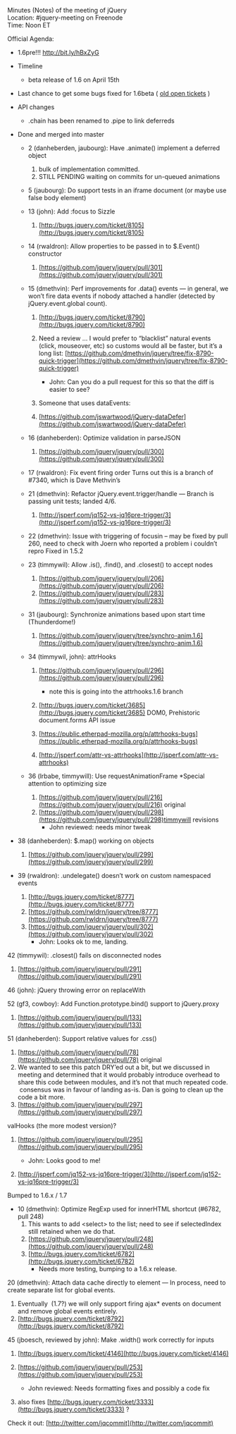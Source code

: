 Minutes (Notes) of the meeting of jQuery  
 Location: \#jquery-meeting on Freenode  
 Time: Noon ET

Official Agenda:

-   1.6pre!!! http://bit.ly/hBxZyG
-   Timeline
    -   beta release of 1.6 on April 15th

-   Last chance to get some bugs fixed for 1.6beta ( [old open
    tickets](http://bugs.jquery.com/query?status=assigned&status=new&status=open&status=reopened&type=bug&component=%21datalink&component=%21global&component=%21templates&component=%21web&milestone=%211.next&milestone=%211.7&milestone=%211.6&group=component&max=200&col=id&col=summary&col=milestone&col=owner&report=7&order=id)
    )
-   API changes
    -   .chain has been renamed to .pipe to link deferreds

-   Done and merged into master
    -   2 (danheberden, jaubourg): Have .animate() implement a deferred
        object
        1.  bulk of implementation committed.
        2.  STILL PENDING waiting on commits for un-queued animations

    -   5 (jaubourg): Do support tests in an iframe document (or maybe
        use false body element)
    -   13 (john): Add :focus to Sizzle
        1.  [http://bugs.jquery.com/ticket/8105](http://bugs.jquery.com/ticket/8105)

    -   14 (rwaldron): Allow properties to be passed in to \$.Event()
        constructor
        1.  [https://github.com/jquery/jquery/pull/301](https://github.com/jquery/jquery/pull/301)

    -   15 (dmethvin): Perf improvements for .data() events — in
        general, we won’t fire data events if nobody attached a handler
        (detected by jQuery.event.global count).
        1.  [http://bugs.jquery.com/ticket/8790](http://bugs.jquery.com/ticket/8790)
        2.  Need a review … I would prefer to “blacklist” natural events
            (click, mouseover, etc) so customs would all be faster, but
            it’s a long list:
            [https://github.com/dmethvin/jquery/tree/fix-8790-quick-trigger](https://github.com/dmethvin/jquery/tree/fix-8790-quick-trigger)
            -   John: Can you do a pull request for this so that the
                diff is easier to see?

        3.  Someone that uses dataEvents:
        4.  [https://github.com/jswartwood/jQuery-dataDefer](https://github.com/jswartwood/jQuery-dataDefer)

    -   16 (danheberden): Optimize validation in parseJSON
        1.  [https://github.com/jquery/jquery/pull/300](https://github.com/jquery/jquery/pull/300)

    -   17 (rwaldron): Fix event firing order Turns out this is a branch
        of \#7340, which is Dave Methvin’s
    -   21 (dmethvin): Refactor jQuery.event.trigger/handle — Branch is
        passing unit tests; landed 4/6.
        1.  [http://jsperf.com/jq152-vs-jq16pre-trigger/3](http://jsperf.com/jq152-vs-jq16pre-trigger/3)

    -   22 (dmethvin): Issue with triggering of focusin – may be fixed
        by pull 260, need to check with Joern who reported a problem i
        couldn’t repro Fixed in 1.5.2
    -   23 (timmywil): Allow .is(), .find(), and .closest() to accept
        nodes
        1.  [https://github.com/jquery/jquery/pull/206](https://github.com/jquery/jquery/pull/206)
        2.  [https://github.com/jquery/jquery/pull/283](https://github.com/jquery/jquery/pull/283)

    -   31 (jaubourg): Synchronize animations based upon start time
        (Thunderdome!)
        1.  [https://github.com/jquery/jquery/tree/synchro-anim.1.6](https://github.com/jquery/jquery/tree/synchro-anim.1.6)

    -   34 (timmywil, john): attrHooks
        1.  [https://github.com/jquery/jquery/pull/296](https://github.com/jquery/jquery/pull/296)
            -   note this is going into the attrhooks.1.6 branch

        2.  [http://bugs.jquery.com/ticket/3685](http://bugs.jquery.com/ticket/3685)
            DOM0, Prehistoric document.forms API issue
        3.  [https://public.etherpad-mozilla.org/p/attrhooks-bugs](https://public.etherpad-mozilla.org/p/attrhooks-bugs)
        4.  [http://jsperf.com/attr-vs-attrhooks](http://jsperf.com/attr-vs-attrhooks)

    -   36 (lrbabe, timmywill): Use requestAnimationFrame \*Special
        attention to optimizing size
        1.  [https://github.com/jquery/jquery/pull/216](https://github.com/jquery/jquery/pull/216)
            original
        2.  [https://github.com/jquery/jquery/pull/298](https://github.com/jquery/jquery/pull/298)timmywill
            revisions
            -   John reviewed: needs minor tweak

-   38 (danheberden): \$.map() working on objects
    1.  [https://github.com/jquery/jquery/pull/299](https://github.com/jquery/jquery/pull/299)

-   39 (rwaldron): .undelegate() doesn’t work on custom namespaced
    events
    1.  [http://bugs.jquery.com/ticket/8777](http://bugs.jquery.com/ticket/8777)
    2.  [https://github.com/rwldrn/jquery/tree/8777](https://github.com/rwldrn/jquery/tree/8777)
    3.  [https://github.com/jquery/jquery/pull/302](https://github.com/jquery/jquery/pull/302)
        -   John: Looks ok to me, landing.

42 (timmywil): .closest() fails on disconnected nodes

1.  [https://github.com/jquery/jquery/pull/291](https://github.com/jquery/jquery/pull/291)

46 (john): jQuery throwing error on replaceWith

52 (gf3, cowboy): Add Function.prototype.bind() support to jQuery.proxy

1.  [https://github.com/jquery/jquery/pull/133](https://github.com/jquery/jquery/pull/133)

51 (danheberden): Support relative values for .css()

1.  [https://github.com/jquery/jquery/pull/78](https://github.com/jquery/jquery/pull/78)
    original
2.  We wanted to see this patch DRY’ed out a bit, but we discussed in
    meeting and determined that it would probably introduce overhead to
    share this code between modules, and it’s not that much repeated
    code.  consensus was in favour of landing as-is. Dan is going to
    clean up the code a bit more.
3.  [https://github.com/jquery/jquery/pull/297](https://github.com/jquery/jquery/pull/297)

valHooks (the more modest version)?

1.  [https://github.com/jquery/jquery/pull/295](https://github.com/jquery/jquery/pull/295)
    -   John: Looks good to me!

2.  [http://jsperf.com/jq152-vs-jq16pre-trigger/3](http://jsperf.com/jq152-vs-jq16pre-trigger/3)

Bumped to 1.6.x / 1.7

-   10 (dmethvin): Optimize RegExp used for innerHTML shortcut (\#6782,
    pull 248)
    1.  This wants to add \<select\> to the list; need to see if
        selectedIndex still retained when we do that.
    2.  [https://github.com/jquery/jquery/pull/248](https://github.com/jquery/jquery/pull/248)
    3.  [http://bugs.jquery.com/ticket/6782](http://bugs.jquery.com/ticket/6782)
        -   Needs more testing, bumping to a 1.6.x release.

20 (dmethvin): Attach data cache directly to element — In process, need
to create separate list for global events.

1.  Eventually  (1.7?) we will only support firing ajax\* events on
    document and remove global events entirely.
2.  [http://bugs.jquery.com/ticket/8792](http://bugs.jquery.com/ticket/8792)

45 (jboesch, reviewed by john): Make .width() work correctly for inputs

1.  [http://bugs.jquery.com/ticket/4146](http://bugs.jquery.com/ticket/4146)
2.  [https://github.com/jquery/jquery/pull/253](https://github.com/jquery/jquery/pull/253)
    -   John reviewed: Needs formatting fixes and possibly a code fix

3.  also fixes
    [http://bugs.jquery.com/ticket/3333](http://bugs.jquery.com/ticket/3333)
    ?

Check it out: [http://twitter.com/jqcommit](http://twitter.com/jqcommit)

